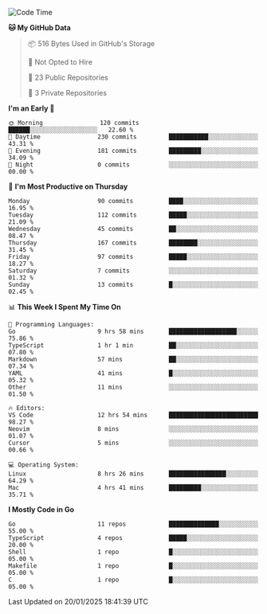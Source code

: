 <!--START_SECTION:waka-->
![Code Time](http://img.shields.io/badge/Code%20Time-1%2C086%20hrs%207%20mins-blue)

**🐱 My GitHub Data** 

> 📦 516 Bytes Used in GitHub's Storage 
 > 
> 🚫 Not Opted to Hire
 > 
> 📜 23 Public Repositories 
 > 
> 🔑 3 Private Repositories 
 > 
**I'm an Early 🐤** 

```text
🌞 Morning                120 commits         ██████░░░░░░░░░░░░░░░░░░░   22.60 % 
🌆 Daytime                230 commits         ███████████░░░░░░░░░░░░░░   43.31 % 
🌃 Evening                181 commits         █████████░░░░░░░░░░░░░░░░   34.09 % 
🌙 Night                  0 commits           ░░░░░░░░░░░░░░░░░░░░░░░░░   00.00 % 
```
📅 **I'm Most Productive on Thursday** 

```text
Monday                   90 commits          ████░░░░░░░░░░░░░░░░░░░░░   16.95 % 
Tuesday                  112 commits         █████░░░░░░░░░░░░░░░░░░░░   21.09 % 
Wednesday                45 commits          ██░░░░░░░░░░░░░░░░░░░░░░░   08.47 % 
Thursday                 167 commits         ████████░░░░░░░░░░░░░░░░░   31.45 % 
Friday                   97 commits          █████░░░░░░░░░░░░░░░░░░░░   18.27 % 
Saturday                 7 commits           ░░░░░░░░░░░░░░░░░░░░░░░░░   01.32 % 
Sunday                   13 commits          █░░░░░░░░░░░░░░░░░░░░░░░░   02.45 % 
```


📊 **This Week I Spent My Time On** 

```text
💬 Programming Languages: 
Go                       9 hrs 58 mins       ███████████████████░░░░░░   75.86 % 
TypeScript               1 hr 1 min          ██░░░░░░░░░░░░░░░░░░░░░░░   07.80 % 
Markdown                 57 mins             ██░░░░░░░░░░░░░░░░░░░░░░░   07.34 % 
YAML                     41 mins             █░░░░░░░░░░░░░░░░░░░░░░░░   05.32 % 
Other                    11 mins             ░░░░░░░░░░░░░░░░░░░░░░░░░   01.50 % 

🔥 Editors: 
VS Code                  12 hrs 54 mins      █████████████████████████   98.27 % 
Neovim                   8 mins              ░░░░░░░░░░░░░░░░░░░░░░░░░   01.07 % 
Cursor                   5 mins              ░░░░░░░░░░░░░░░░░░░░░░░░░   00.66 % 

💻 Operating System: 
Linux                    8 hrs 26 mins       ████████████████░░░░░░░░░   64.29 % 
Mac                      4 hrs 41 mins       █████████░░░░░░░░░░░░░░░░   35.71 % 
```

**I Mostly Code in Go** 

```text
Go                       11 repos            ██████████████░░░░░░░░░░░   55.00 % 
TypeScript               4 repos             █████░░░░░░░░░░░░░░░░░░░░   20.00 % 
Shell                    1 repo              █░░░░░░░░░░░░░░░░░░░░░░░░   05.00 % 
Makefile                 1 repo              █░░░░░░░░░░░░░░░░░░░░░░░░   05.00 % 
C                        1 repo              █░░░░░░░░░░░░░░░░░░░░░░░░   05.00 % 
```




 Last Updated on 20/01/2025 18:41:39 UTC
<!--END_SECTION:waka-->
